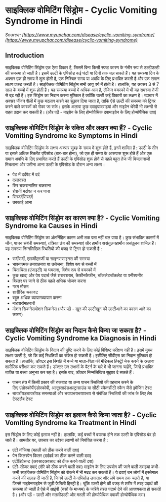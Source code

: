# साइक्लिक वोमिटिंग सिंड्रोम - Cyclic Vomiting Syndrome in Hindi
_Source: [https://www.myupchar.com/disease/cyclic-vomiting-syndrome](https://www.myupchar.com/disease/cyclic-vomiting-syndrome)_

## Introduction
साइक्लिक वोमिटिंग सिंड्रोम एक ऐसा विकार है, जिसमें बिना किसी स्पष्ट कारण के गंभीर रूप से उल्टीउल्टी की समस्या हो जाती है। इसमें उल्टी के एपिसोड कई घंटों या दिनों तक चल सकते हैं। यह समस्या दिन के अक्सर एक ही समय में शुरू होती है, एक निश्चित समय या अवधि के लिए प्रभावित करती है और एक समान लक्षण प्रकट करती है।
साइक्लिक वोमिटिंग सिंड्रोम सभी आयु वर्ग में होती है। हालांकि, यह अक्सर 3 से 7 साल के बच्चों में शुरू होती है। यह समस्या बच्चों में अधिक आम है, लेकिन वयस्कों में भी यह समस्या तेजी से बढ़ रही है।
इस सिंड्रोम का निदान करना मुश्किल है क्योंकि उल्टी कई विकारों का लक्षण है। उपचार में अक्सर जीवन शैली में कुछ बदलाव करने का सुझाव​ दिया जाता है, ताकि ऐसे उल्टी की समस्या को ट्रिगर करने वाले कारकों को रोका जा सके। इसके अलावा कुछ दवाइयांदवाइयां और माइग्रेन थेरेपी भी लक्षणों से राहत प्रदान कर सकती है।
(और पढ़ें - माइग्रेन के लिए होम्योपैथिक दवामाइग्रेन के लिए होम्योपैथिक दवा)

## साइक्लिक वोमिटिंग सिंड्रोम के संकेत और लक्षण क्या हैं? - Cyclic Vomiting Syndrome ke Symptoms in Hindi
साइक्लिक वोमिटिंग सिंड्रोम के लक्षण अक्सर सुबह के समय में शुरू होते हैं, इनमें शामिल हैं :
उल्टी के तीन या इससे अधिक रिकरेंट एपिसोड (बार-बार होना), जो एक ही समय के आसपास शुरू होते हैं और एक समान अवधि के लिए प्रभावित करते हैं
उल्टी के एपिसोड शुरू होने से पहले बहुत तेज जी मिचलानाजी मिचलाना और पसीना आना
उल्टी के एपिसोड के दौरान अन्य लक्षण :
- पेट में दर्दपेट में दर्द
- दस्तदस्त
- सिर चकरानासिर चकराना
- रोशनी बर्दाश्त न कर पाना
- सिरदर्दसिरदर्द
- उबकाई आना

## साइक्लिक वोमिटिंग सिंड्रोम का कारण क्या है? - Cyclic Vomiting Syndrome ka Causes in Hindi
साइक्लिक वोमिटिंग सिंड्रोम का अंतर्निहित कारण अभी तक पता नहीं चल पाया है। कुछ संभावित कारणों में जीन, पाचन संबंधी समस्याएं, तंत्रिका तंत्र की समस्याएं और हार्मोन असंतुलनहार्मोन असंतुलन शामिल हैं। ​यह समस्या निम्नलिखित स्थितियों की वजह से ट्रिगर हो सकती है :
- सर्दीसर्दी, एलर्जीएलर्जी या साइनससाइनस की समस्या
- भावनात्मक तनावतनाव या उत्तेजना, विशेष रूप से बच्चों में
- चिंताचिंता (एंजाइटी) या घबराना, विशेष रूप से वयस्कों में
- कुछ खाद्य और पेय पदार्थ जैसे शराबशराब, कैफीनकैफीन, चॉकलेटचॉकलेट या पनीरपनीर
- बिस्तर पर जाने से ठीक पहले अधिक भोजन करना
- गरम मौसम
- शारीरिक थकावट
- बहुत अधिक व्यायामव्यायाम करना
- माहवारीमाहवारी
- मोशन सिकनेसमोशन सिकनेस
(और पढ़ें - खून की उल्टीखून की उल्टीआने का कारण आने का कारण)

## साइक्लिक वोमिटिंग सिंड्रोम का निदान कैसे किया जा सकता है? - Cyclic Vomiting Syndrome ka Diagnosis in Hindi
साइक्लिक वोमिटिंग सिंड्रोम के निदान की पुष्टि करने के लिए कोई विशिष्ट परीक्षण नहीं है। इसमें मुख्य लक्षण उल्टी है, जो कि कई स्थितियों का संकेत हो सकती है। इसीलिए सीवीएस का निदान मुश्किल हो सकता है।
हालांकि, डॉक्टर इस स्थिति में बच्चे या माता-पिता की मेडिकल हिस्ट्री चेक करने के अलावा शारीरिक परीक्षण कर सकते हैं। डॉक्टर उन लक्षणों के पैटर्न के बारे में भी जानना चाहेंगे, जिन्हें प्रभावित व्यक्ति या बच्चा अनुभव कर रहा है।
इसके बाद, डॉक्टर निम्नलिखित सुझाव दे सकते हैं :
- पाचन तंत्र में किसी प्रकार की रुकावट या अन्य पाचन स्थितियों की पहचान करने के लिए एंडोस्कोपीएंडोस्कोपी, अल्ट्रासाउंडअल्ट्रासाउंड या सीटी स्कैनसीटी स्कैन जैसे इमेजिंग टेस्ट
- थायरॉयडथायरॉयड समस्याओं और चयापचयचयापचय से संबंधित स्थितियों की जांच के लिए लैब टेस्टलैब टेस्ट

## साइक्लिक वोमिटिंग सिंड्रोम का इलाज कैसे किया जाता है? - Cyclic Vomiting Syndrome ka Treatment in Hindi
इस सिंड्रोम के लिए कोई इलाज नहीं है। हालांकि, कई बच्चों में वयस्क होने तक उल्टी के एपिसोड बंद हो जाते हैं। आमतौर पर, उपचार का उद्देश्य लक्षणों को नियंत्रित करना है :
- एंटी नॉजिया (मतली को ठीक करने वाली दवा)
- पेन किलरपेन किलर (दर्ददर्द का ठीक करने वाली दवा)
- एंटीडिप्रेसन्ट (अवसादअवसाद को ठीक करने वाली दवा)
- एंटी-सीजर दवाएं (दौरे को ठीक करने वाली दवा)
माइग्रेन के लिए उपयोग की जाने वाली दवाइयां कभी-कभी साइक्लिक वोमिटिंग सिंड्रोम को रोकने में भी मदद कर सकती हैं। ये दवाएं उन लोगों में इस्तेमाल करने की सलाह दी जाती है, जिनमें उल्टी के एपिसोड लगातार और लंबे समय तक चलते हैं, या जिनमें माइग्रेनमाइग्रेन से जुड़ी फैमिली हिस्ट्री है।
चूंकि उल्टी होने की वजह से शरीर में तरह पदार्थ की समस्या हो जाती है ऐसे में आईवी (नसों के माध्यम) के जरिये तरल पदार्थ देने की आवश्यकता हो सकती है।
(और पढ़ें - उल्टी और मतलीउल्टी और मतली की होम्योपैथिक दवाकी होम्योपैथिक दवा)

